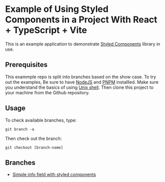 # Example of Using Styled Components in a Project With React + TypeScript + Vite

This is an example application to demonstrate [Styled Components](https://styled-components.com/) library in use.

## Prerequisites

This exammple repo is split into branches based on the show case. To try out the examples,
Be sure to have [NodeJS](https://nodejs.org/en) and [PNPM](https://pnpm.io/) installled.
Make sure you understand the basics of using [Unix shell](https://en.wikipedia.org/wiki/Unix_shell).
Then clone this project to your machine from the Github repository.

## Usage

To check available branches, type:

`git branch -a`

Then check out the branch:

`git checkout [branch-name]`

## Branches

- [Simple info field with styled components](https://github.com/develprr/vite-app-with-styled-components/tree/simple-info-field-with-styled-components)
